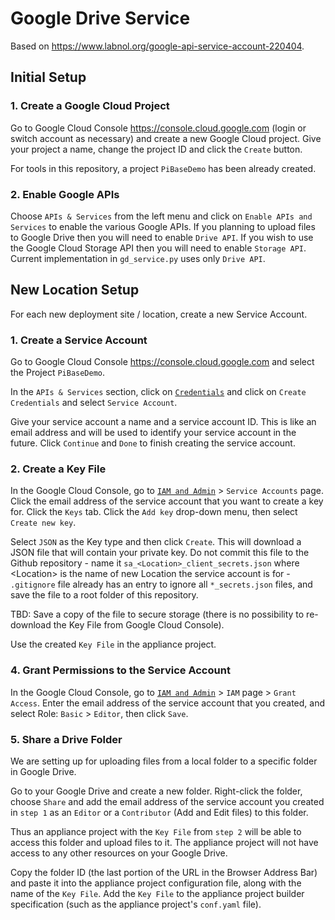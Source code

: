 # Google Drive Service

Based on <https://www.labnol.org/google-api-service-account-220404>.

## Initial Setup

### 1. Create a Google Cloud Project

Go to Google Cloud Console <https://console.cloud.google.com> (login or switch account as necessary) and create a new Google Cloud project. Give your project a name, change the project ID and click the `Create` button.

For tools in this repository, a project `PiBaseDemo` has been already created.

### 2. Enable Google APIs

Choose `APIs & Services` from the left menu and click on `Enable APIs and Services` to enable the various Google APIs. If you planning to upload files to Google Drive then you will need to enable `Drive API`. If you wish to use the Google Cloud Storage API then you will need to enable `Storage API`. Current implementation in `gd_service.py` uses only `Drive API`.

## New Location Setup

For each new deployment site / location, create a new Service Account.

### 1. Create a Service Account

Go to Google Cloud Console <https://console.cloud.google.com> and select the Project `PiBaseDemo`.

In the `APIs & Services` section, click on [`Credentials`](https://console.cloud.google.com/apis/credentials?project=pibasedemo) and click on `Create Credentials` and select `Service Account`.

Give your service account a name and a service account ID. This is like an email address and will be used to identify your service account in the future. Click `Continue` and `Done` to finish creating the service account.

### 2. Create a Key File

In the Google Cloud Console, go to [`IAM and Admin`](https://console.cloud.google.com/apis/credentials?project=pibasedemo) > `Service Accounts` page. Click the email address of the service account that you want to create a key for. Click the `Keys` tab. Click the `Add key` drop-down menu, then select `Create new key`.

Select `JSON` as the Key type and then click `Create`. This will download a JSON file that will contain your private key. Do not commit this file to the Github repository - name it `sa_<Location>_client_secrets.json` where \<Location\> is the name of new Location the service account is for - `.gitignore` file already has an entry to ignore all `*_secrets.json` files, and save the file to a root folder of this repository.

TBD: Save a copy of the file to secure storage (there is no possibility to re-download the Key File from Google Cloud Console).

Use the created `Key File` in the appliance project.

### 4. Grant Permissions to the Service Account

In the Google Cloud Console, go to [`IAM and Admin`](https://console.cloud.google.com/apis/credentials?project=pibasedemo) > `IAM` page > `Grant Access`. Enter the email address of the service account that you created, and select Role: `Basic` > `Editor`, then click `Save`.

### 5. Share a Drive Folder

We are setting up for uploading files from a local folder to a specific folder in Google Drive.

Go to your Google Drive and create a new folder. Right-click the folder, choose `Share` and add the email address of the service account you created in `step 1` as an `Editor` or a `Contributor` (Add and Edit files) to this folder.

Thus an appliance project with the `Key File` from `step 2` will be able to access this folder and upload files to it. The appliance project will not have access to any other resources on your Google Drive.

Copy the folder ID (the last portion of the URL in the Browser Address Bar) and paste it into the appliance project configuration file, along with the name of the `Key File`. Add the `Key File` to the appliance project builder specification (such as the appliance project's `conf.yaml` file).
